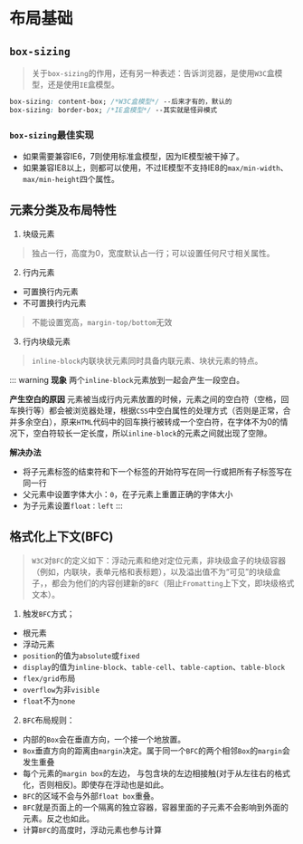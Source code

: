 # 布局基础
## `box-sizing`
> 关于`box-sizing`的作用，还有另一种表述：告诉浏览器，是使用`W3C`盒模型，还是使用`IE`盒模型。
```css
box-sizing: content-box; /*W3C盒模型*/ --后来才有的，默认的
box-sizing: border-box; /*IE盒模型*/ --其实就是怪异模式
```
### `box-sizing`最佳实现
- 如果需要兼容IE6，7则使用标准盒模型，因为IE模型被干掉了。
- 如果兼容IE8以上，则都可以使用，不过IE模型不支持IE8的`max/min-width`、`max/min-height`四个属性。

## 元素分类及布局特性
1. 块级元素
> 独占一行，高度为0，宽度默认占一行；可以设置任何尺寸相关属性。

2. 行内元素
- 可置换行内元素
- 不可置换行内元素
> 不能设置宽高，`margin-top/bottom`无效

3. 行内块级元素
> `inline-block`内联块状元素同时具备内联元素、块状元素的特点。

::: warning
**现象**
两个`inline-block`元素放到一起会产生一段空白。

**产生空白的原因**
元素被当成行内元素放置的时候，元素之间的空白符（空格，回车换行等）都会被浏览器处理，根据`CSS`中空白属性的处理方式（否则是正常，合并多余空白），原来`HTML`代码中的回车换行被转成一个空白符，在字体不为0的情况下，空白符较长一定长度，所以`inline-block`的元素之间就出现了空隙。

**解决办法**
- 将子元素标签的结束符和下一个标签的开始符写在同一行或把所有子标签写在同一行
- 父元素中设置字体大小：`0`，在子元素上重置正确的字体大小
- 为子元素设置`float：left`
:::

## 格式化上下文(BFC)
> `W3C`对`BFC`的定义如下：浮动元素和绝对定位元素，非块级盒子的块级容器（例如，内联块，表单元格和表标题），以及溢出值不为“可见”的块级盒子，，都会为他们的内容创建新的`BFC`（阻止`Fromatting`上下文，即块级格式文本）。

1. 触发`BFC`方式；
- 根元素
- 浮动元素
- `position`的值为`absolute`或`fixed`
- `display`的值为`inline-block`、`table-cell`、`table-caption`、`table-block`
- `flex/grid`布局
- `overflow`为非`visible`
- `float`不为`none`

2. `BFC`布局规则：
- 内部的`Box`会在垂直方向，一个接一个地放置。
- `Box`垂直方向的距离由`margin`决定。属于同一个`BFC`的两个相邻`Box`的`margin`会发生重叠
- 每个元素的`margin box`的左边， 与包含块的左边相接触(对于从左往右的格式化，否则相反)。即使存在浮动也是如此。
- `BFC`的区域不会与外部`float box`重叠。
- `BFC`就是页面上的一个隔离的独立容器，容器里面的子元素不会影响到外面的元素。反之也如此。
- 计算`BFC`的高度时，浮动元素也参与计算